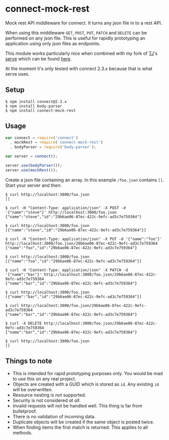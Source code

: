connect-mock-rest
==============

Mock rest API middleware for connect. It turns any json file in to a rest API.

When using this middleware `GET`, `POST`, `PUT`, `PATCH` and `DELETE` can be performed on any json file. This is useful for rapidly prototyping an application using only json files as endpoints. 

This module works particularly nice when combined with my fork of [TJ](https://github.com/tj)'s [serve](https://github.com/tj/serve) which can be found [here](https://github.com/OrganicPanda/serve). 

At the moment it's only tested with connect 2.3.x because that is what serve uses.

## Setup
```shell
$ npm install connect@2.3.x
$ npm install body-parser
$ npm install connect-mock-rest
```
    
## Usage
```js
var connect = require('connect')
  , mockRest = require('connect-mock-rest')
  , bodyParser = require('body-parser');

var server = connect();

server.use(bodyParser());
server.use(mockRest());
```

Create a json file containing an array. In this example `/foo.json` contains `[]`. Start your server and then:

```shell
$ curl http://localhost:3000/foo.json
[]

$ curl -H "Content-Type: application/json" -X POST -d '{"name":"steve"}' http://localhost:3000/foo.json
{"name":"steve","id":"29b6ae06-87ec-422c-9efc-ad3c7e759364"}

$ curl http://localhost:3000/foo.json
[{"name":"steve","id":"29b6ae06-87ec-422c-9efc-ad3c7e759364"}]

$ curl -H "Content-Type: application/json" -X PUT -d '{"name":"foo"}' http://localhost:3000/foo.json/29b6ae06-87ec-422c-9efc-ad3c7e759364
{"name":"foo","id":"29b6ae06-87ec-422c-9efc-ad3c7e759364"}

$ curl http://localhost:3000/foo.json
[{"name":"foo","id":"29b6ae06-87ec-422c-9efc-ad3c7e759364"}]

$ curl -H "Content-Type: application/json" -X PATCH -d '{"name":"bar"}' http://localhost:3000/foo.json/29b6ae06-87ec-422c-9efc-ad3c7e759364
{"name":"bar","id":"29b6ae06-87ec-422c-9efc-ad3c7e759364"}

$ curl http://localhost:3000/foo.json
[{"name":"bar","id":"29b6ae06-87ec-422c-9efc-ad3c7e759364"}]

$ curl http://localhost:3000/foo.json/29b6ae06-87ec-422c-9efc-ad3c7e759364
{"name":"bar","id":"29b6ae06-87ec-422c-9efc-ad3c7e759364"}

$ curl -X DELETE http://localhost:3000/foo.json/29b6ae06-87ec-422c-9efc-ad3c7e759364
{"name":"bar","id":"29b6ae06-87ec-422c-9efc-ad3c7e759364"}

$ curl http://localhost:3000/foo.json
[]
```

## Things to note

 - This is intended for rapid prototyping purposes only. You would be mad to use this on any real project.
 - Objects are created with a GUID which is stored as `id`. Any existing `id` will be overwritten.
 - Resource nesting is not supported.
 - Security is not considered *at all*.
 - Invalid requests will not be handled well. This thing is far from bulletproof.
 - There is no validation of incoming data.
 - Duplicate objects will be created if the same object is posted twice. 
 - When finding items the first match is returned. This applies to all methods.
 